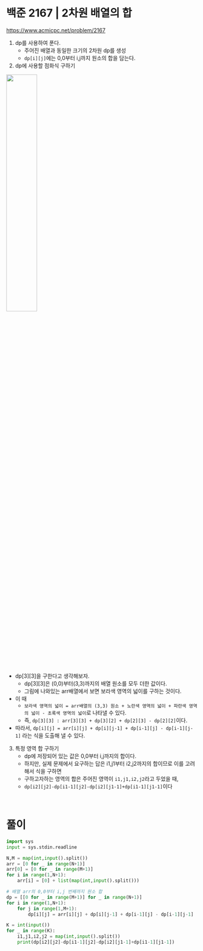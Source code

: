 # 백준 2167 | 2차원 배열의 합

https://www.acmicpc.net/problem/2167

1. dp를 사용하여 푼다. 
   - 주어진 배열과 동일한 크기의 2차원 dp를 생성
   - `dp[i][j]`에는 0,0부터 i,j까지 원소의 합을 담는다.
2. dp에 사용할 점화식 구하기
<img src="https://user-images.githubusercontent.com/62331803/99933919-c1d5db00-2d9f-11eb-9dc0-ba406ddb5dc5.jpg" width="40%">
<br>

   - dp[3][3]을 구한다고 생각해보자.
      - dp[3][3]은 (0,0)부터(3,3)까지의 배열 원소를 모두 더한 값이다. 
      - 그림에 나와있는 arr배열에서 보면 보라색 영역의 넓이를 구하는 것이다. 
   - 이 때
      - `보라색 영역의 넓이 = arr배열의 (3,3) 원소 + 노란색 영역의 넓이 + 파란색 영역의 넓이 - 초록색 영역의 넓이`로 나타낼 수 있다. 
      - 즉, `dp[3][3] : arr[3][3] + dp[3][2] + dp[2][3] - dp[2][2]`이다.
   - 따라서, `dp[i][j] = arr[i][j] + dp[i][j-1] + dp[i-1][j] - dp[i-1][j-1]` 라는 식을 도출해 낼 수 있다. 
3. 특정 영역 합 구하기
   - dp에 저장되어 있는 값은 0,0부터 i,j까지의 합이다.
   - 하지만, 실제 문제에서 요구하는 답은 i1,j1부터 i2,j2까지의 합이므로 이를 고려해서 식을 구하면
   - 구하고자하는 영역의 합은 주어진 영역이 `i1,j1,i2,j2`라고 두었을 때,
   -  `dp[i2][j2]-dp[i1-1][j2]-dp[i2][j1-1]+dp[i1-1][j1-1]`이다

<br>

# 풀이

```python
import sys
input = sys.stdin.readline

N,M = map(int,input().split())
arr = [0 for _ in range(N+1)]
arr[0] = [0 for _ in range(M+1)]
for i in range(1,N+1):
    arr[i] = [0] + list(map(int,input().split()))

# 배열 arr의 0,0부터 i,j 번째까지 원소 합
dp = [[0 for _ in range(M+1)] for _ in range(N+1)]
for i in range(1,N+1):
    for j in range(1,M+1):
        dp[i][j] = arr[i][j] + dp[i][j-1] + dp[i-1][j] - dp[i-1][j-1]

K = int(input())
for _ in range(K):
    i1,j1,i2,j2 = map(int,input().split())
    print(dp[i2][j2]-dp[i1-1][j2]-dp[i2][j1-1]+dp[i1-1][j1-1])
```